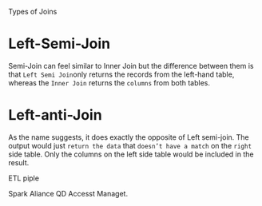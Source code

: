 
Types of Joins 

# Left-Semi-Join

Semi-Join can feel similar to Inner Join but the difference between them is that `Left Semi Join`only returns the records from the left-hand table, whereas the `Inner Join` returns the `columns` from both tables.

# Left-anti-Join

As the name suggests, it does exactly the opposite of Left semi-join. The output would just `return the data` that `doesn’t have a match` on the `right` side table. Only the columns on the left side table would be included in the result.


ETL piple 

Spark Aliance QD 
Accesst Managet. 
<!--stackedit_data:
eyJoaXN0b3J5IjpbLTE5NTM1MjgxOTQsLTM0MjIwNDk0MV19
-->